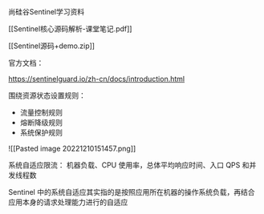 尚硅谷Sentinel学习资料

[[Sentinel核心源码解析-课堂笔记.pdf]]


[[Sentinel源码+demo.zip]]

官方文档：

https://sentinelguard.io/zh-cn/docs/introduction.html

围绕资源状态设置规则：
- 流量控制规则
- 熔断降级规则
- 系统保护规则

![[Pasted image 20221210151457.png]]


系统自适应限流：
机器负载、CPU 使用率，总体平均响应时间、入口 QPS 和并发线程数

Sentinel 中的系统自适应其实指的是按照应用所在机器的操作系统负载，再结合应用本身的请求处理能力进行的自适应

